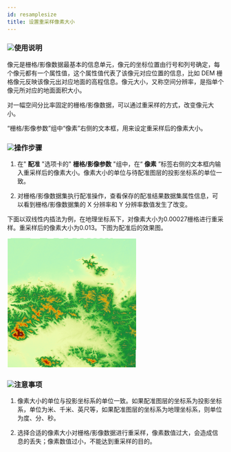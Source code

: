 ```yaml
---
id: resamplesize
title: 设置重采样像素大小  
---  
```

 ### ![](../../img/read.gif)使用说明



 像元是栅格/影像数据最基本的信息单元，像元的坐标位置由行号和列号确定，每个像元都有一个属性值，这个属性值代表了该像元对应位置的信息，比如 DEM
栅格像元反映该像元出对应地面的高程信息。像元大小，又称空间分辨率，是指单个像元所对应的地面面积大小。



 对一幅空间分比率固定的栅格/影像数据，可以通过重采样的方式，改变像元大小。



 “栅格/影像参数”组中“像素”右侧的文本框，用来设定重采样后的像素大小。



 ### ![](../../img/read.gif)操作步骤



   1. 在" **配准** "选项卡的" **栅格/影像参数** "组中，在“ **像素**
”标签右侧的文本框内输入重采样后的像素大小。像素大小的单位与待配准图层的投影坐标系的单位一致。

   2. 对栅格/影像数据集执行配准操作，查看保存的配准结果数据集属性信息，可以看到栅格/影像数据集的 X 分辨率和 Y 分辨率数值发生了改变。



 下面以双线性内插法为例，在地理坐标系下，对像素大小为0.00027栅格进行重采样。重采样后的像素大小为0.013。下图为配准后的效果图。



 ![](img/before.png) 

 ### ![](../../img/note.png)注意事项



   1. 像素大小的单位与投影坐标系的单位一致。如果配准图层的坐标系为投影坐标系，单位为米、千米、英尺等，如果配准图层的坐标系为地理坐标系，则单位为度、分、秒。

   2. 选择合适的像素大小对栅格/影像数据进行重采样，像素数值过大，会造成信息的丢失；像素数值过小，不能达到重采样的目的。



  
